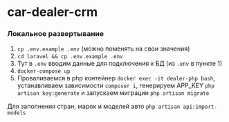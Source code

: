 # car-dealer-crm
### Локальное развертывание
1. ``cp .env.example .env`` (можно поменять на свои значения)
2. ``cd laravel && cp .env.example .env``
3. Тут в ``.env`` вводим данные для подключения к БД (из ``.env`` в пункте 1)
4. ``docker-compose up``
5. Проваливаемся в php контейнер ``docker exec -it dealer-php bash``, устанавливаем зависимости ``composer i``, генерируем APP_KEY ``php artisan key:generate`` и запускаем миграции ``php artisan migrate``

Для заполнения стран, марок и моделей авто ``php artisan api:import-models``